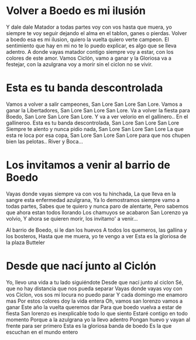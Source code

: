 # Volver a Boedo es mi ilusión

Y dale dale Matador 
a todas partes voy con vos 
hasta que muera, 
yo siempre te voy seguir 
dejando el alma en el tablon, 
ganes o pierdas. 
Volver a boedo esa es mi ilusion, 
quiero la vuelta quiero verte campeon. 
El sentimiento que hay en mi 
no te lo puedo explicar, 
es algo que se lleva adentro. 
A donde vayas matador 
contigo siempre voy a estar, 
con los colores de este amor. 
Vamos Ciclón, vamo a ganar 
y la Gloriosa va a festejar, 
con la azulgrana voy a morir 
sin el ciclon no se vivir.

# Esta es tu banda descontrolada

Vamos a volver a salir campeones, 
San Lore San Lore San Lore. 
Vamos a ganar la Libertadores, 
San Lore San Lore San Lore. 
Va a volver la fiesta para Boedo, 
San Lore San Lore San Lore.
Y va a ver velorio en el gallinero.. 
En el gallineroo. 
Esta es tu banda descontrolada, 
San Lore San Lore San Lore 
Siempre te alento y nunca pidio nada, 
San Lore San Lore San Lore 
La que esta re loca por esa copa, 
San Lore San Lore San Lore 
para que nos chupen bien las pelotas.. 
River y Boca...

# Los invitamos a venir al barrio de Boedo

Vayas donde vayas siempre va con vos tu hinchada,
La que lleva en la sangre esta enfermedad azulgrana,
Ya lo demostramos siempre vamo a todas partes,
Sabes que te quiero y nunca paro de alentarte,
Pero sabemos que ahora estan todos llorando
Los chamuyos se acabaron San Lorenzo ya volvio,
Y ahora se quieren morir, los invitamo' a venir...

Al barrio de Boedo, si le dan los huevos
A todos los quemeros, las gallina y los bosteros,
Hasta que me muera, yo te vengo a ver
Esta es la gloriosa de la plaza Butteler

# Desde que nací junto al Ciclón

Yo, llevo una vida a tu lado siguiéndote 
Desde que nací junto al ciclon 
Sé, que no hay distancia que nos pueda separar 
Vayas donde vayas voy con vos 
Ciclon, vos sos mi locura no puedo parar 
Y cada domingo me enamoro mas 
Por estos colores doy la vida entera 
Oh, vamos san lorenzo vamos a ganar 
Este año la vuelta queremos dar 
Para que boedo vuelva a estar de fiesta 
San lorenzo es inexplicable todo lo que siento 
Estaré contigo en todo momento 
Porque a la azulgrana yo la llevo adentro 
Pongan huevo y vayan al frente para ser primero 
Esta es la gloriosa banda de boedo 
Es la que escuchan en el mundo entero
